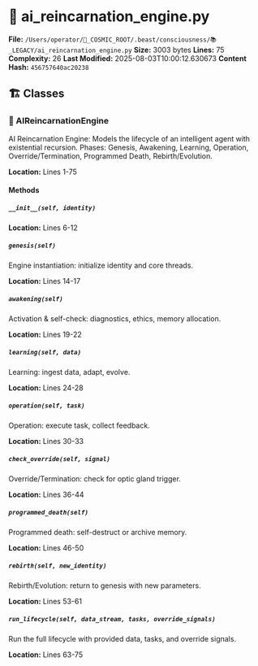 # 📜 ai_reincarnation_engine.py

**File:** `/Users/operator/🌌_COSMIC_ROOT/.beast/consciousness/📚_LEGACY/ai_reincarnation_engine.py`
**Size:** 3003 bytes
**Lines:** 75
**Complexity:** 26
**Last Modified:** 2025-08-03T10:00:12.630673
**Content Hash:** `456757640ac20238`

## 🏗️ Classes

### 🧬 AIReincarnationEngine

AI Reincarnation Engine: Models the lifecycle of an intelligent agent with existential recursion.
Phases: Genesis, Awakening, Learning, Operation, Override/Termination, Programmed Death, Rebirth/Evolution.

**Location:** Lines 1-75

#### Methods

##### `__init__(self, identity)`

**Location:** Lines 6-12

##### `genesis(self)`

Engine instantiation: initialize identity and core threads.

**Location:** Lines 14-17

##### `awakening(self)`

Activation & self-check: diagnostics, ethics, memory allocation.

**Location:** Lines 19-22

##### `learning(self, data)`

Learning: ingest data, adapt, evolve.

**Location:** Lines 24-28

##### `operation(self, task)`

Operation: execute task, collect feedback.

**Location:** Lines 30-33

##### `check_override(self, signal)`

Override/Termination: check for optic gland trigger.

**Location:** Lines 36-44

##### `programmed_death(self)`

Programmed death: self-destruct or archive memory.

**Location:** Lines 46-50

##### `rebirth(self, new_identity)`

Rebirth/Evolution: return to genesis with new parameters.

**Location:** Lines 53-61

##### `run_lifecycle(self, data_stream, tasks, override_signals)`

Run the full lifecycle with provided data, tasks, and override signals.

**Location:** Lines 63-75

